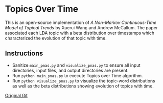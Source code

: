 Topics Over Time
===========================================================

This is an open-source implementation of *A Non-Markov Continuous-Time Model of Topical Trends* by Xuerui Wang and Andrew McCallum. The paper associated each LDA topic with a beta distribution over timestamps which characterized the evolution of that topic with time.

Instructions
-----------------------------------------------------------

* Sanitize `main_pnas.py` and `visualize_pnas.py` to ensure all input directories, input files, and output directories are present.
* Run `python main_pnas.py` to execute Topics over Time algorithm.
* Run `python visualize_pnas.py` to visualize the topic-word distributions as well as the beta distributions showing evolution of topics with time.

[Original Git](https://github.com/ahmaurya/topics_over_time)

